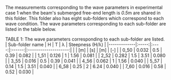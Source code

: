 
The measurements corresponding to the wave parameters in experimental case 1 when the beam's submerged free-end length is *0.5*m are shared in this folder. This folder also has eight sub-folders which correspond to each wave condition. The wave parameters corresponding to each sub-folder are listed in the table below.

TABLE 1: The wave parameters corresponding to each sub-folder are listed.
| Sub-folder name |   H   |   T  | λ | Steepness (H/λ) |
|-------------|:-----:|:----:|:------:|:--------------------:|
|             |  [m]  |  [s] |   [m]  |          [-]         |
|     0_50    | 0.032 |  0.5 |  0.39  |         0.082        |
|     1_51    | 0.126 |   1  |  1.56  |         0.081        |
|     2_52    | 0.282 |  1.5 |  3.51  |         0.080        |
|     3_55    | 0.016 |  0.5 |  0.39  |         0.041        |
|     4_56    | 0.062 |   1  |  1.56  |         0.040        |
|     5_57    |  0.14 |  1.5 |  3.51  |         0.040        |
|     6_58    |  0.25 |   2  |  6.24  |         0.040        |
|     7_60    | 0.016 | 0.58 |  0.52  |         0.030        |
